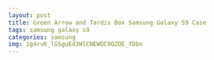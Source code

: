 ```yaml
---
layout: post
title: Green Arrow and Tardis Box Samsung Galaxy S9 Case
tags: samsung galaxy s9
categories: samsung
img: 1g4rvK_lGSguEd3WlCNEWOC9QZDE_fDbn
---
```

